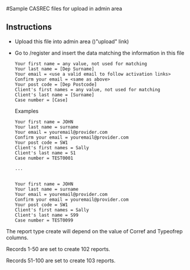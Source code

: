 #Sample CASREC files for upload in admin area

## Instructions
 
  * Upload this file into admin area ()"upload" link)
  * Go to /register and insert the data matching the information in this file
  
        Your first name = any value, not used for matching
        Your last name = [Dep Surname]
        Your email = <use a valid email to follow activation links>
        Confirm your email = <same as above>
        Your post code = [Dep Postcode]
        Client's first names = any value, not used for matching
        Client's last name = [Surname]
        Case number = [Case]
        
     Examples
        
        Your first name = JOHN
        Your last name = surname
        Your email = youremail@provider.com
        Confirm your email = youremail@provider.com
        Your post code = SW1
        Client's first names = Sally
        Client's last name = S1
        Case number = TEST0001
        
        ...
        
        
        Your first name = JOHN
        Your last name = surname
        Your email = youremail@provider.com
        Confirm your email = youremail@provider.com
        Your post code = SW1
        Client's first names = Sally
        Client's last name = S99
        Case number = TEST0099
        
The report type create will depend on the value of Corref and Typeofrep columns.

Records 1-50 are set to create 102 reports.

Records 51-100 are set to create 103 reports.